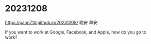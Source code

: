# 20231208
https://pann710.github.io/20231208/
晚安
早安


If you want to work at Google, Facebook, and Apple, how do you go to work?
